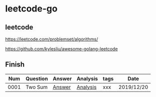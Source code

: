 # leetcode-go

## leetcode
https://leetcode.com/problemset/algorithms/

https://github.com/kylesliu/awesome-golang-leetcode

## Finish
Num | Question | Answer | Analysis | tags | Date
-|-|-|-|-|-
0001 | Two Sum | [Answer](/code/0001TwoSum.go) | [Analysis](/analysis/0001TwoSum.md) | xxx | 2019/12/20
